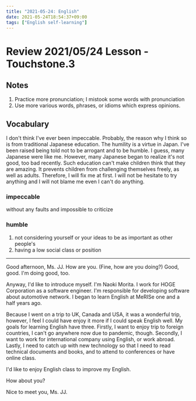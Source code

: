 ```yaml
---
title: "2021-05-24: English"
date: 2021-05-24T18:54:37+09:00
tags: ["English self-learning"]
---
```


# Review 2021/05/24 Lesson - Touchstone.3

## Notes
1. Practice more pronunciation; I mistook some words with pronunciation
2. Use more various words, phrases, or idioms which express opinions.

## Vocabulary

I don't think I've ever been impeccable.
Probably, the reason why I think so is from traditional Japanese education.
The humility is a virtue in Japan.
I've been raised being told not to be arrogant and to be humble.
I guess, many Japanese were like me.
However, many Japanese began to realize it's not good, too bad recently.
Such education can't make children think that they are amazing.
It prevents children from challenging themselves freely, as well as adults.
Therefore, I will fix me at first.
I will not be hesitate to try anything and I will not blame me even I can't do anything.

### impeccable
without any faults and impossible to criticize

### humble
1. not considering yourself or your ideas to be as important as other people's
2. having a low social class or position

- - -

Good afternoon, Ms. JJ.
How are you.
(Fine, how are you doing?)
Good, good. I'm doing good, too.

Anyway, I'd like to introduce myself.
I'm Naoki Morita.
I work for HOGE Corporation as a software engineer.
I'm responsible for developing software about automotive network.
I began to learn English at MeRISe one and a half years ago.

Because I went on a trip to UK, Canada and USA, it was a wonderful trip,
however, I feel I could have enjoy it more if I could speak English well.
My goals for learning English have three.
Firstly, I want to enjoy trip to foreign countries, I can't go anywhere now due to pandemic, though.
Secondly, I want to work for international company using English, or work abroad.
Lastly, I need to catch up with new technology so that I need to read technical documents and books,
and to attend to conferences or have online class.

I'd like to enjoy English class to improve my English.

How about you?

Nice to meet you, Ms. JJ.
